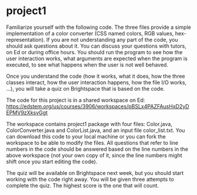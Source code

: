 # project1
Familiarize yourself with the following code. The three files provide a simple implementation of a color converter (CSS named colors, RGB values, hex-representation). If you are not understanding any part of the code, you should ask questions about it. You can discuss your questions with tutors, on Ed or during office hours.  You should run the program to see how the user interaction works, what arguments are expected when the program is executed, to see what happens when the user is not well behaved.

Once you understand the code (how it works, what it does, how the three classes interact, how the user interaction happens, how the file I/O works, …), you will take a quiz on Brightspace that is based on the code.

The code for this project is in a shared workspace on Ed: https://edstem.org/us/courses/3906/workspaces/pBSLx4PAZFAusHxD2yDEPMV9zXksyGgt

The workspace contains project1 package with four files: Color.java, ColorConverter.java and ColorList.java, and an input file color_list.txt. You can download this code to your local machine or you can fork the workspace to be able to modify the files. All questions that refer to line numbers in the code should be answered based on the line numbers in the above workspace (not your own copy of it, since the line numbers might shift once you start editing the code).

The quiz will be available on Brightspace next week, but you should start working with the code right away. You will be given three attempts to complete the quiz. The highest score is the one that will count.

